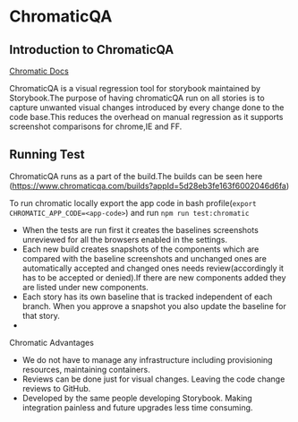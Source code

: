 # ChromaticQA

## Introduction to ChromaticQA
[Chromatic Docs](https://docs.chromaticqa.com/)

ChromaticQA is a visual regression tool for storybook maintained by Storybook.The purpose of having chromaticQA run on all stories is to capture
unwanted visual changes introduced by every change done to the code base.This reduces the overhead on manual regression as it supports screenshot
comparisons for chrome,IE and FF.

## Running Test
ChromaticQA runs as a part of the build.The builds can be seen here (https://www.chromaticqa.com/builds?appId=5d28eb3fe163f6002046d6fa)

To run chromatic locally export the app code in bash profile(`export CHROMATIC_APP_CODE=<app-code>`) and run `npm run test:chromatic`

- When the tests are run first it creates the baselines screenshots unreviewed for all the browsers enabled in the settings.
- Each new build creates snapshots of the components which are compared with the baseline screenshots and unchanged ones are automatically accepted and changed ones needs review(accordingly it has to be accepted or denied).If there are new components added they are listed under new components.
- Each story has its own baseline that is tracked independent of each branch. When you approve a snapshot you also update the baseline for that story.
-

Chromatic
Advantages
- We do not have to manage any infrastructure including provisioning resources, maintaining containers.
- Reviews can be done just for visual changes. Leaving the code change reviews to GitHub.
- Developed by the same people developing Storybook. Making integration painless and future upgrades less time consuming.
